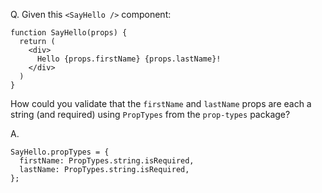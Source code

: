 Q. Given this `<SayHello />` component:  
```
function SayHello(props) {
  return (
    <div>
      Hello {props.firstName} {props.lastName}!
    </div>
  )
}
```
How could you validate that the `firstName` and `lastName` props are each a string (and required) using `PropTypes` from the `prop-types` package?

A.  
```
SayHello.propTypes = {
  firstName: PropTypes.string.isRequired,
  lastName: PropTypes.string.isRequired,
};
```